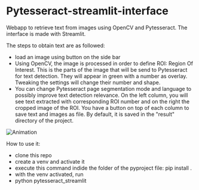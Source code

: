 # Pytesseract-streamlit-interface

Webapp to retrieve text from images using OpenCV and Pytesseract. The interface is made with Streamlit.

The steps to obtain text are as followed:
  - load an image using button on the side bar
  - Using OpenCV, the image is processed in order to define ROI: Region Of Interest. 
    This is the parts of the image that will be send to Pytesseract for text detection.
    They will appear in green with a number as overlay. Tweaking the settings will change their number and shape.
  - You can change Pytesseract page segmentation mode and language to possibly improve text detection relevance.
    On the left column, you will see text extracted with corresponding ROI number and on the right the cropped image of the ROI.
    You have a button on top of each column to save text and images as file. By default, it is saved in the "result" directory of the project.
    
![Animation](https://user-images.githubusercontent.com/66461774/165033937-b0ba5251-01e0-4a82-90bd-6898889aae4c.gif)

How to use it:

* clone this repo
* create a venv and activate it
* execute this command indide the folder of the pyproject file:
pip install .
* with the venv activated, run
* python pytesseract_streamlit
